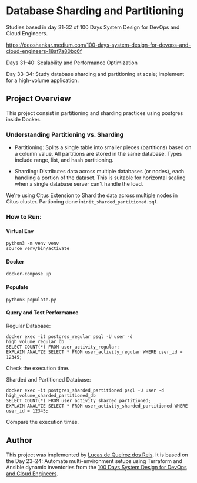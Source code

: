 # Database Sharding and Partitioning

Studies based in day 31-32 of 100 Days System Design for DevOps and Cloud Engineers.

https://deoshankar.medium.com/100-days-system-design-for-devops-and-cloud-engineers-18af7a80bc6f

Days 31–40: Scalability and Performance Optimization

Day 33–34: Study database sharding and partitioning at scale; implement for a high-volume application.

## Project Overview

This project consist in partitioning and sharding practices using postgres inside Docker.

### Understanding Partitioning vs. Sharding

* Partitioning: Splits a single table into smaller pieces (partitions) based on a column value. All partitions are stored in the same database. Types include range, list, and hash partitioning.

* Sharding: Distributes data across multiple databases (or nodes), each handling a portion of the dataset. This is suitable for horizontal scaling when a single database server can't handle the load.

We're using Citus Extension to Shard the data across multiple nodes in Citus cluster. Partioning done in```init_sharded_partitioned.sql```.

### How to Run:

#### Virtual Env
```
python3 -m venv venv
source venv/bin/activate
```

#### Docker
```
docker-compose up
```

#### Populate
```
python3 populate.py
```

#### Query and Test Performance

Regular Database:
```
docker exec -it postgres_regular psql -U user -d high_volume_regular_db
SELECT COUNT(*) FROM user_activity_regular;
EXPLAIN ANALYZE SELECT * FROM user_activity_regular WHERE user_id = 12345;
```
Check the execution time.

Sharded and Partitioned Database:
```
docker exec -it postgres_sharded_partitioned psql -U user -d high_volume_sharded_partitioned_db
SELECT COUNT(*) FROM user_activity_sharded_partitioned;
EXPLAIN ANALYZE SELECT * FROM user_activity_sharded_partitioned WHERE user_id = 12345;
```
Compare the execution times.

## Author
This project was implemented by [Lucas de Queiroz dos Reis][2]. It is based on the Day 23–24: Automate multi-environment setups using Terraform and Ansible dynamic inventories from the [100 Days System Design for DevOps and Cloud Engineers][1].

[1]: https://deoshankar.medium.com/100-days-system-design-for-devops-and-cloud-engineers-18af7a80bc6f "Medium - Deo Shankar 100 Days"
[2]: https://www.linkedin.com/in/lucas-de-queiroz/ "LinkedIn - Lucas de Queiroz"